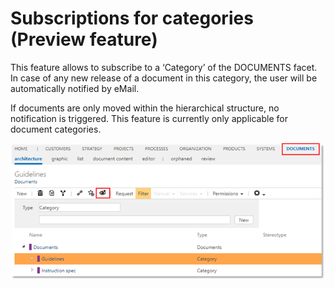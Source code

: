 # Subscriptions for categories (Preview feature)

This feature allows to subscribe to a ‘Category’ of the DOCUMENTS facet. In case of any new release of a document in this category, the user will be automatically notified by eMail. 

If documents are only moved within the hierarchical structure, no notification is triggered. This feature is currently only applicable for document categories.  

![screen](../media/subscriptions_categories.png)
